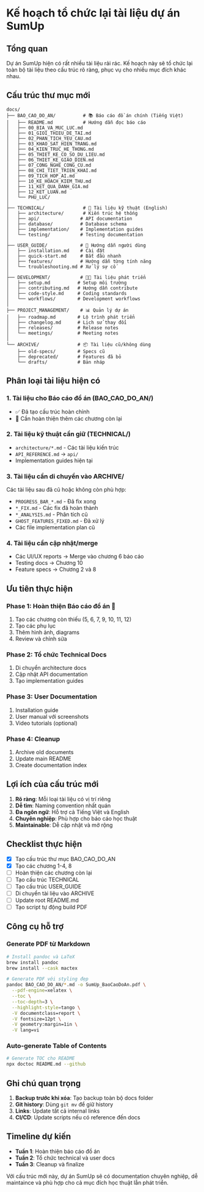 # Kế hoạch tổ chức lại tài liệu dự án SumUp

## Tổng quan
Dự án SumUp hiện có rất nhiều tài liệu rải rác. Kế hoạch này sẽ tổ chức lại toàn bộ tài liệu theo cấu trúc rõ ràng, phục vụ cho nhiều mục đích khác nhau.

## Cấu trúc thư mục mới

```
docs/
├── BAO_CAO_DO_AN/          # 📚 Báo cáo đồ án chính (Tiếng Việt)
│   ├── README.md           # Hướng dẫn đọc báo cáo
│   ├── 00_BIA_VA_MUC_LUC.md
│   ├── 01_GIOI_THIEU_DE_TAI.md
│   ├── 02_PHAN_TICH_YEU_CAU.md
│   ├── 03_KHAO_SAT_HIEN_TRANG.md
│   ├── 04_KIEN_TRUC_HE_THONG.md
│   ├── 05_THIET_KE_CO_SO_DU_LIEU.md
│   ├── 06_THIET_KE_GIAO_DIEN.md
│   ├── 07_CONG_NGHE_CONG_CU.md
│   ├── 08_CHI_TIET_TRIEN_KHAI.md
│   ├── 09_TICH_HOP_AI.md
│   ├── 10_KE_HOACH_KIEM_THU.md
│   ├── 11_KET_QUA_DANH_GIA.md
│   ├── 12_KET_LUAN.md
│   └── PHU_LUC/
│
├── TECHNICAL/              # 🔧 Tài liệu kỹ thuật (English)
│   ├── architecture/       # Kiến trúc hệ thống
│   ├── api/               # API documentation
│   ├── database/          # Database schema
│   ├── implementation/    # Implementation guides
│   └── testing/           # Testing documentation
│
├── USER_GUIDE/            # 📖 Hướng dẫn người dùng
│   ├── installation.md    # Cài đặt
│   ├── quick-start.md     # Bắt đầu nhanh
│   ├── features/          # Hướng dẫn từng tính năng
│   └── troubleshooting.md # Xử lý sự cố
│
├── DEVELOPMENT/           # 👨‍💻 Tài liệu phát triển
│   ├── setup.md          # Setup môi trường
│   ├── contributing.md   # Hướng dẫn contribute
│   ├── code-style.md     # Coding standards
│   └── workflows/        # Development workflows
│
├── PROJECT_MANAGEMENT/    # 📊 Quản lý dự án
│   ├── roadmap.md        # Lộ trình phát triển
│   ├── changelog.md      # Lịch sử thay đổi
│   ├── releases/         # Release notes
│   └── meetings/         # Meeting notes
│
└── ARCHIVE/              # 📦 Tài liệu cũ/không dùng
    ├── old-specs/        # Specs cũ
    ├── deprecated/       # Features đã bỏ
    └── drafts/           # Bản nháp
```

## Phân loại tài liệu hiện có

### 1. Tài liệu cho Báo cáo đồ án (BAO_CAO_DO_AN/)
- ✅ Đã tạo cấu trúc hoàn chỉnh
- 📝 Cần hoàn thiện thêm các chương còn lại

### 2. Tài liệu kỹ thuật cần giữ (TECHNICAL/)
- `architecture/*.md` - Các tài liệu kiến trúc
- `API_REFERENCE.md` → `api/`
- Implementation guides hiện tại

### 3. Tài liệu cần di chuyển vào ARCHIVE/
Các tài liệu sau đã cũ hoặc không còn phù hợp:
- `PROGRESS_BAR_*.md` - Đã fix xong
- `*_FIX.md` - Các fix đã hoàn thành
- `*_ANALYSIS.md` - Phân tích cũ
- `GHOST_FEATURES_FIXED.md` - Đã xử lý
- Các file implementation plan cũ

### 4. Tài liệu cần cập nhật/merge
- Các UI/UX reports → Merge vào chương 6 báo cáo
- Testing docs → Chương 10
- Feature specs → Chương 2 và 8

## Ưu tiên thực hiện

### Phase 1: Hoàn thiện Báo cáo đồ án 🎯
1. Tạo các chương còn thiếu (5, 6, 7, 9, 10, 11, 12)
2. Tạo các phụ lục
3. Thêm hình ảnh, diagrams
4. Review và chỉnh sửa

### Phase 2: Tổ chức Technical Docs
1. Di chuyển architecture docs
2. Cập nhật API documentation
3. Tạo implementation guides

### Phase 3: User Documentation
1. Installation guide
2. User manual với screenshots
3. Video tutorials (optional)

### Phase 4: Cleanup
1. Archive old documents
2. Update main README
3. Create documentation index

## Lợi ích của cấu trúc mới

1. **Rõ ràng**: Mỗi loại tài liệu có vị trí riêng
2. **Dễ tìm**: Naming convention nhất quán
3. **Đa ngôn ngữ**: Hỗ trợ cả Tiếng Việt và English
4. **Chuyên nghiệp**: Phù hợp cho báo cáo học thuật
5. **Maintainable**: Dễ cập nhật và mở rộng

## Checklist thực hiện

- [x] Tạo cấu trúc thư mục BAO_CAO_DO_AN
- [x] Tạo các chương 1-4, 8
- [ ] Hoàn thiện các chương còn lại
- [ ] Tạo cấu trúc TECHNICAL
- [ ] Tạo cấu trúc USER_GUIDE
- [ ] Di chuyển tài liệu vào ARCHIVE
- [ ] Update root README.md
- [ ] Tạo script tự động build PDF

## Công cụ hỗ trợ

### Generate PDF từ Markdown
```bash
# Install pandoc và LaTeX
brew install pandoc
brew install --cask mactex

# Generate PDF với styling đẹp
pandoc BAO_CAO_DO_AN/*.md -o SumUp_BaoCaoDoAn.pdf \
  --pdf-engine=xelatex \
  --toc \
  --toc-depth=3 \
  --highlight-style=tango \
  -V documentclass=report \
  -V fontsize=12pt \
  -V geometry:margin=1in \
  -V lang=vi
```

### Auto-generate Table of Contents
```bash
# Generate TOC cho README
npx doctoc README.md --github
```

## Ghi chú quan trọng

1. **Backup trước khi xóa**: Tạo backup toàn bộ docs folder
2. **Git history**: Dùng `git mv` để giữ history
3. **Links**: Update tất cả internal links
4. **CI/CD**: Update scripts nếu có reference đến docs

## Timeline dự kiến

- **Tuần 1**: Hoàn thiện báo cáo đồ án
- **Tuần 2**: Tổ chức technical và user docs
- **Tuần 3**: Cleanup và finalize

Với cấu trúc mới này, dự án SumUp sẽ có documentation chuyên nghiệp, dễ maintaince và phù hợp cho cả mục đích học thuật lẫn phát triển.